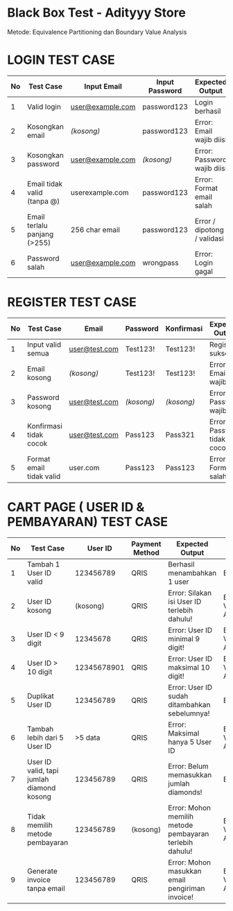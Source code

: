 # Black Box Test - Adityyy Store

Metode: Equivalence Partitioning dan Boundary Value Analysis

# LOGIN TEST CASE

| No | Test Case                    | Input Email                                 | Input Password | Expected Output             | Model           |
| -- | ---------------------------- | ------------------------------------------- | -------------- | --------------------------- | --------------- |
| 1  | Valid login                  | [user@example.com](mailto:user@example.com) | password123    | Login berhasil              | Equivalence     |
| 2  | Kosongkan email              | *(kosong)*                                  | password123    | Error: Email wajib diisi    | Boundary Value Analysis  |
| 3  | Kosongkan password           | [user@example.com](mailto:user@example.com) | *(kosong)*     | Error: Password wajib diisi | Boundary Value Analysis  |
| 4  | Email tidak valid (tanpa @)  | userexample.com                             | password123    | Error: Format email salah   | Equivalence     |
| 5  | Email terlalu panjang (>255) | 256 char email                              | password123    | Error / dipotong / validasi | Boundary Value Analysis  |
| 6  | Password salah               | [user@example.com](mailto:user@example.com) | wrongpass      | Error: Login gagal          | Equivalence     |

# REGISTER TEST CASE
| No | Test Case                    | Email                                 | Password   | Konfirmasi | Expected Output                  | Model       |
| -- | ---------------------------- | ------------------------------------- | ---------- | ---------- | -------------------------------- | ----------- |
| 1  | Input valid semua            | [user@test.com](mailto:user@test.com) | Test123!   | Test123!   | Register sukses                  | Equivalence |
| 2  | Email kosong                 | *(kosong)*                            | Test123!   | Test123!   | Error: Email wajib diisi         | Boundary Value Analysis  |
| 3  | Password kosong              | [user@test.com](mailto:user@test.com) | *(kosong)* | *(kosong)* | Error: Password wajib            | Boundary Value Analysis  |
| 4  | Konfirmasi tidak cocok       | [user@test.com](mailto:user@test.com) | Pass123    | Pass321    | Error: Password tidak cocok      | Equivalence |
| 5  | Format email tidak valid     | user.com                              | Pass123    | Pass123    | Error: Format salah              | Equivalence |

# CART PAGE ( USER ID & PEMBAYARAN) TEST CASE
| No | Test Case                                 | User ID     | Payment Method | Expected Output                                         | Model          |
| -- | ----------------------------------------- | ----------- | -------------- | ------------------------------------------------------- | -------------- |
| 1  | Tambah 1 User ID valid                    | 123456789   | QRIS           | Berhasil menambahkan 1 user                             | Equivalence    |
| 2  | User ID kosong                            | (kosong)    | QRIS           | Error: Silakan isi User ID terlebih dahulu!             | Boundary Value Analysis     |
| 3  | User ID < 9 digit                         | 12345678    | QRIS           | Error: User ID minimal 9 digit!                         | Boundary Value Analysis     |
| 4  | User ID > 10 digit                        | 12345678901 | QRIS           | Error: User ID maksimal 10 digit!                       | Boundary Value Analysis     |
| 5  | Duplikat User ID                          | 123456789   | QRIS           | Error: User ID sudah ditambahkan sebelumnya!            | Equivalence |
| 6  | Tambah lebih dari 5 User ID               | >5 data     | QRIS           | Error: Maksimal hanya 5 User ID                         | Boundary Value Analysis     |
| 7  | User ID valid, tapi jumlah diamond kosong | 123456789   | QRIS           | Error: Belum memasukkan jumlah diamonds!                     | Equivalence    |
| 8  | Tidak memilih metode pembayaran           | 123456789   | (kosong)       | Error: Mohon memilih metode pembayaran terlebih dahulu! | Boundary Value Analysis     |
| 9  | Generate invoice tanpa email              | 123456789   | QRIS           | Error: Mohon masukkan email pengiriman invoice!         | Boundary Value Analysis    |

